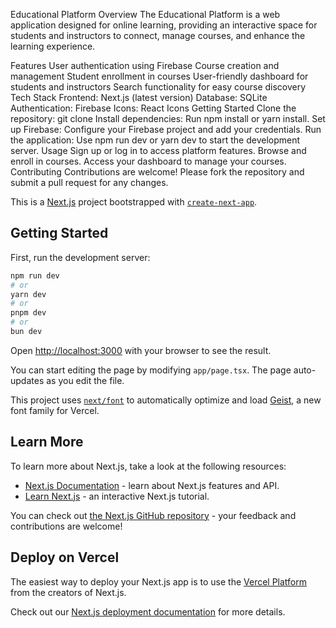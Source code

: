 Educational Platform
Overview
The Educational Platform is a web application designed for online learning, providing an interactive space for students and instructors to connect, manage courses, and enhance the learning experience.

Features
User authentication using Firebase
Course creation and management
Student enrollment in courses
User-friendly dashboard for students and instructors
Search functionality for easy course discovery
Tech Stack
Frontend: Next.js (latest version)
Database: SQLite
Authentication: Firebase
Icons: React Icons
Getting Started
Clone the repository: git clone <repository-url>
Install dependencies: Run npm install or yarn install.
Set up Firebase: Configure your Firebase project and add your credentials.
Run the application: Use npm run dev or yarn dev to start the development server.
Usage
Sign up or log in to access platform features.
Browse and enroll in courses.
Access your dashboard to manage your courses.
Contributing
Contributions are welcome! Please fork the repository and submit a pull request for any changes.

This is a [Next.js](https://nextjs.org) project bootstrapped with [`create-next-app`](https://nextjs.org/docs/app/api-reference/cli/create-next-app).

## Getting Started

First, run the development server:

```bash
npm run dev
# or
yarn dev
# or
pnpm dev
# or
bun dev
```

Open [http://localhost:3000](http://localhost:3000) with your browser to see the result.

You can start editing the page by modifying `app/page.tsx`. The page auto-updates as you edit the file.

This project uses [`next/font`](https://nextjs.org/docs/app/building-your-application/optimizing/fonts) to automatically optimize and load [Geist](https://vercel.com/font), a new font family for Vercel.

## Learn More

To learn more about Next.js, take a look at the following resources:

- [Next.js Documentation](https://nextjs.org/docs) - learn about Next.js features and API.
- [Learn Next.js](https://nextjs.org/learn) - an interactive Next.js tutorial.

You can check out [the Next.js GitHub repository](https://github.com/vercel/next.js) - your feedback and contributions are welcome!

## Deploy on Vercel

The easiest way to deploy your Next.js app is to use the [Vercel Platform](https://vercel.com/new?utm_medium=default-template&filter=next.js&utm_source=create-next-app&utm_campaign=create-next-app-readme) from the creators of Next.js.

Check out our [Next.js deployment documentation](https://nextjs.org/docs/app/building-your-application/deploying) for more details.
